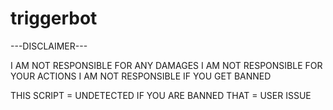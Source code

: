 # triggerbot

---DISCLAIMER---

I AM NOT RESPONSIBLE FOR ANY DAMAGES
I AM NOT RESPONSIBLE FOR YOUR ACTIONS
I AM NOT RESPONSIBLE IF YOU GET BANNED

THIS SCRIPT = UNDETECTED
IF YOU ARE BANNED THAT = USER ISSUE
